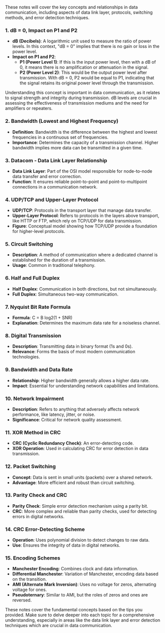 These notes will cover the key concepts and relationships in data communication, including aspects of data link layer, protocols, switching methods, and error detection techniques.

### 1. **dB = 0, Impact on P1 and P2**
   - **dB (Decibels)**: A logarithmic unit used to measure the ratio of power levels. In this context, "dB = 0" implies that there is no gain or loss in the power level.
   - **Impact on P1 and P2**:
     - **P1 (Power Level 1)**: If this is the input power level, then with a dB of 0, it means there is no amplification or attenuation in the signal.
     - **P2 (Power Level 2)**: This would be the output power level after transmission. With dB = 0, P2 would be equal to P1, indicating that the signal retains its original power level through the transmission.

Understanding this concept is important in data communication, as it relates to signal strength and integrity during transmission. dB levels are crucial in assessing the effectiveness of transmission mediums and the need for amplifiers or repeaters.

### 2. **Bandwidth (Lowest and Highest Frequency)**
   - **Definition**: Bandwidth is the difference between the highest and lowest frequencies in a continuous set of frequencies.
   - **Importance**: Determines the capacity of a transmission channel. Higher bandwidth implies more data can be transmitted in a given time.

### 3. **Datacom - Data Link Layer Relationship**
   - **Data Link Layer**: Part of the OSI model responsible for node-to-node data transfer and error correction.
   - **Function**: It ensures reliable point-to-point and point-to-multipoint connections in a communication network.

### 4. **UDP/TCP and Upper-Layer Protocol**
   - **UDP/TCP**: Protocols in the transport layer that manage data transfer.
   - **Upper-Layer Protocol**: Refers to protocols in the layers above transport, like HTTP or FTP, which rely on TCP/UDP for data transmission.
   - **Figure**: Conceptual model showing how TCP/UDP provide a foundation for higher-level protocols.

### 5. **Circuit Switching**
   - **Description**: A method of communication where a dedicated channel is established for the duration of a transmission.
   - **Usage**: Common in traditional telephony.

### 6. **Half and Full Duplex**
   - **Half Duplex**: Communication in both directions, but not simultaneously.
   - **Full Duplex**: Simultaneous two-way communication.

### 7. **Nyquist Bit Rate Formula**
   - **Formula**: C = B log2(1 + SNR)
   - **Explanation**: Determines the maximum data rate for a noiseless channel.

### 8. **Digital Transmission**
   - **Description**: Transmitting data in binary format (1s and 0s).
   - **Relevance**: Forms the basis of most modern communication technologies.

### 9. **Bandwidth and Data Rate**
   - **Relationship**: Higher bandwidth generally allows a higher data rate.
   - **Impact**: Essential for understanding network capabilities and limitations.

### 10. **Network Impairment**
  - **Description**: Refers to anything that adversely affects network performance, like latency, jitter, or noise.
  - **Significance**: Critical for network quality assessment.

### 11. **XOR Method in CRC**
  - **CRC (Cyclic Redundancy Check)**: An error-detecting code.
  - **XOR Operation**: Used in calculating CRC for error detection in data transmission.

### 12. **Packet Switching**
  - **Concept**: Data is sent in small units (packets) over a shared network.
  - **Advantage**: More efficient and robust than circuit switching.

### 13. **Parity Check and CRC**
  - **Parity Check**: Simple error detection mechanism using a parity bit.
  - **CRC**: More complex and reliable than parity checks, used for detecting errors in digital networks.

### 14. **CRC Error-Detecting Scheme**
  - **Operation**: Uses polynomial division to detect changes to raw data.
  - **Use**: Ensures the integrity of data in digital networks.

### 15. **Encoding Schemes**
  - **Manchester Encoding**: Combines clock and data information.
  - **Differential Manchester**: Variation of Manchester, encoding data based on the transition.
  - **AMI (Alternate Mark Inversion)**: Uses no voltage for zeros, alternating voltage for ones.
  - **Pseudoternary**: Similar to AMI, but the roles of zeros and ones are reversed.

These notes cover the fundamental concepts based on the tips you provided. Make sure to delve deeper into each topic for a comprehensive understanding, especially in areas like the data link layer and error detection techniques which are crucial in data communication.
